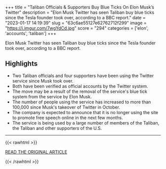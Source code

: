 +++
title = "Taliban Officials &amp; Supporters Buy Blue Ticks On Elon Musk’s Twitter"
description = "Elon Musk Twitter has seen Taliban buy blue ticks since the Tesla founder took over, according to a BBC report."
date = "2023-01-17 14:19:39"
slug = "63c6ae55127e62762712f299"
image = "https://i.imgur.com/7wgYdCd.jpg"
score = "294"
categories = ['elon', 'accounts', 'taliban']
+++

Elon Musk Twitter has seen Taliban buy blue ticks since the Tesla founder took over, according to a BBC report.

## Highlights

- Two Taliban officials and four supporters have been using the Twitter service since Musk took over.
- Both have been verified as official accounts by the Twitter system.
- The move may be a result of the removal of the service's blue tick system from the service by Elon Musk.
- The number of people using the service has increased to more than 100,000 since Musk's takeover of Twitter in October.
- The company is expected to announce that it is no longer using the site to promote free speech online in the next few months.
- The service is being used by a large number of members of the Taliban, the Taliban and other supporters of the U.S.

---

{{< rawhtml >}}
  <p class="article-category">
    <a target="_blank" href="https://deadline.com/2023/01/taliban-twitter-elon-musk-takeover-blue-tick-1235224321/">READ THE ORIGINAL ARTICLE</a>
  </p>
{{< /rawhtml >}}
